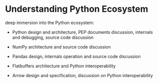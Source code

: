 # Understanding Python Ecosystem

deep immersion into the Python ecosystem:

* Python design and architecture, PEP documents discussion, internals and debugging, source code discussion

* NumPy architecture and source code discussion

* Pandas design, internals operation and source code discussion

* Flatbuffers architecture and Python interoperability

* Arrow design and specification, discussion on Python interoperability
